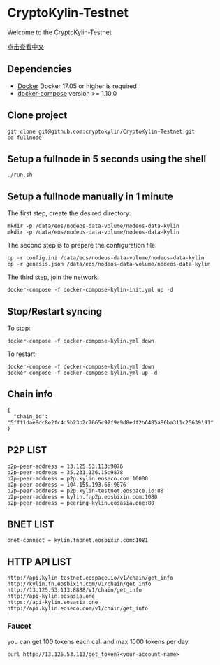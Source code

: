 # CryptoKylin-Testnet

Welcome to the CryptoKylin-Testnet

[点击查看中文](README_CN.md)

## Dependencies

- [Docker](https://docs.docker.com) Docker 17.05 or higher is required
- [docker-compose](https://docs.docker.com/compose/) version >= 1.10.0

## Clone project

```
git clone git@github.com:cryptokylin/CryptoKylin-Testnet.git
cd fullnode
```

## Setup a fullnode in 5 seconds using the shell

```
./run.sh
```

## Setup a fullnode manually in 1 minute

The first step, create the desired directory:

```
mkdir -p /data/eos/nodeos-data-volume/nodeos-data-kylin
mkdir -p /data/eos/nodeos-data-volume/nodeos-data-kylin
```

The second step is to prepare the configuration file:

```
cp -r config.ini /data/eos/nodeos-data-volume/nodeos-data-kylin
cp -r genesis.json /data/eos/nodeos-data-volume/nodeos-data-kylin
```

The third step, join the network:

```
docker-compose -f docker-compose-kylin-init.yml up -d
```

## Stop/Restart syncing

To stop:

```
docker-compose -f docker-compose-kylin.yml down
```

To restart:

```
docker-compose -f docker-compose-kylin.yml down
docker-compose -f docker-compose-kylin.yml up -d
```
## Chain info

```
{
  "chain_id": "5fff1dae8dc8e2fc4d5b23b2c7665c97f9e9d8edf2b6485a86ba311c25639191"
}
```

## P2P LIST

```
p2p-peer-address = 13.125.53.113:9876
p2p-peer-address = 35.231.136.15:9878
p2p-peer-address = p2p.kylin.eoseco.com:10000
p2p-peer-address = 104.155.193.66:9876
p2p-peer-address = p2p.kylin-testnet.eospace.io:88
p2p-peer-address = kylin.fnp2p.eosbixin.com:1080
p2p-peer-address = peering-kylin.eosasia.one:80
```

## BNET LIST

```
bnet-connect = kylin.fnbnet.eosbixin.com:1081
```

## HTTP API LIST

```
http://api.kylin-testnet.eospace.io/v1/chain/get_info
http://kylin.fn.eosbixin.com/v1/chain/get_info
http://13.125.53.113:8888/v1/chain/get_info
http://api-kylin.eosasia.one
https://api-kylin.eosasia.one
http://api.kylin.eoseco.com/v1/chain/get_info
```

### Faucet
you can get 100 tokens each call and max 1000 tokens per day. 
``` 
curl http://13.125.53.113/get_token?<your-account-name>
```
